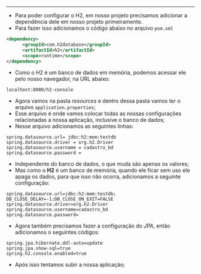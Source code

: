 ___
- Para poder configurar o H2, em nosso projeto precisamos adicionar a dependência dele em nosso projeto primeiramente.
- Para fazer isso adicionamos o código abaixo no arquivo `pom.xml`
```xml
<dependency>
      <groupId>com.h2database</groupId>
      <artifactId>h2</artifactId>
      <scope>runtime</scope>
</dependency>
```
- Como o H2 é um banco de dados em memória, podemos acessar ele pelo nosso navegador, na URL abaixo:
```url
localhost:8080/h2-console
```
- Agora vamos na pasta *resources* e dentro dessa pasta vamos ter o arquivo `application.properties`;
- Esse arquivo é onde vamos colocar todas as nossas configurações relacionadas a nossa aplicação, inclusive o banco de dados;
- Nesse arquivo adicionamos as seguintes linhas:
```properties
spring.datasource.url= jdbc:h2:mem:testdb
spring.datasource.driver = org.h2.Driver
spring.datasource.username = cadastro_bd
spring.datasource.password =
```
- Independente do banco de dados, o que muda são apenas os valores;
- Mas como o **H2** é um banco de memória, quando ele ficar sem uso ele apaga os dados, para que isso não ocorra, adicionamos a seguinte configuração:
```properties
spring.datasource.url=jdbc:h2:mem:testdb; DB_CLOSE_DELAY=-1;DB_CLOSE_ON_EXIT=FALSE
spring.datasource.driver=org.h2.Driver
spring.datasource.username=cadastro_bd
spring.datasource.password=
```
- Agora também precisamos fazer a configuração do *JPA*, então adicionamos o seguintes códigos:
```properties
spring.jpa.hibernate.ddl-auto=update
spring.jpa.show-sql=true
spring.h2.console.enabled=true
```
- Após isso tentamos subir a nossa aplicação;